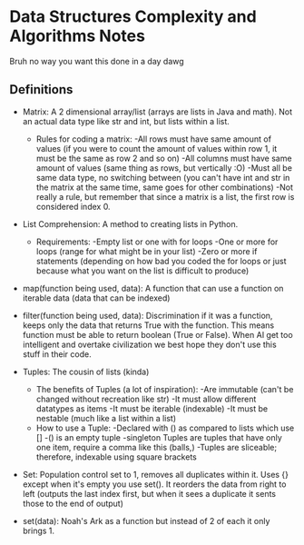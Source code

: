 # Data Structures Complexity and Algorithms Notes

Bruh no way you want this done in a day dawg

## Definitions
  - Matrix: A 2 dimensional array/list (arrays are lists in Java and math). Not an actual data type like str and int, but lists within a list.
    - Rules for coding a matrix:
      -All rows must have same amount of values (if you were to count the amount of values within row 1, it must be the same as row 2 and so on)
      -All columns must have same amount of values (same thing as rows, but vertically :O)
      -Must all be same data type, no switching between (you can't have int and str in the matrix at the same time, same goes for other combinations)
      -Not really a rule, but remember that since a matrix is a list, the first row is considered index 0.
      
  - List Comprehension: A method to creating lists in Python.
    - Requirements:
      -Empty list or one with for loops
      -One or more for loops (range for what might be in your list)
      -Zero or more if statements (depending on how bad you coded the for loops or just because what you want on the list is difficult to produce)
     
  - map(function being used, data): A function that can use a function on iterable data (data that can be indexed)
 
  - filter(function being used, data): Discrimination if it was a function, keeps only the data that returns True with the function. This means function must be able to return boolean (True or False). When AI get too intelligent and overtake civilization we best hope they don't use this stuff in their code.
  
  - Tuples: The cousin of lists (kinda)
    - The benefits of Tuples (a lot of inspiration):
       -Are immutable (can't be changed without recreation like str)
       -It must allow different datatypes as items
       -It must be iterable (indexable)
       -It must be nestable (much like a list within a list)
    - How to use a Tuple:
      -Declared with () as compared to lists which use []
      -() is an empty tuple
      -singleton Tuples are tuples that have only one item, require a comma like this (balls,)
      -Tuples are sliceable; therefore, indexable using square brackets
      
  - Set: Population control set to 1, removes all duplicates within it. Uses {} except when it's empty you use set(). It reorders the data from right to left (outputs the last index first, but when it sees a duplicate it sents those to the end of output)

  - set(data): Noah's Ark as a function but instead of 2 of each it only brings 1.
       
